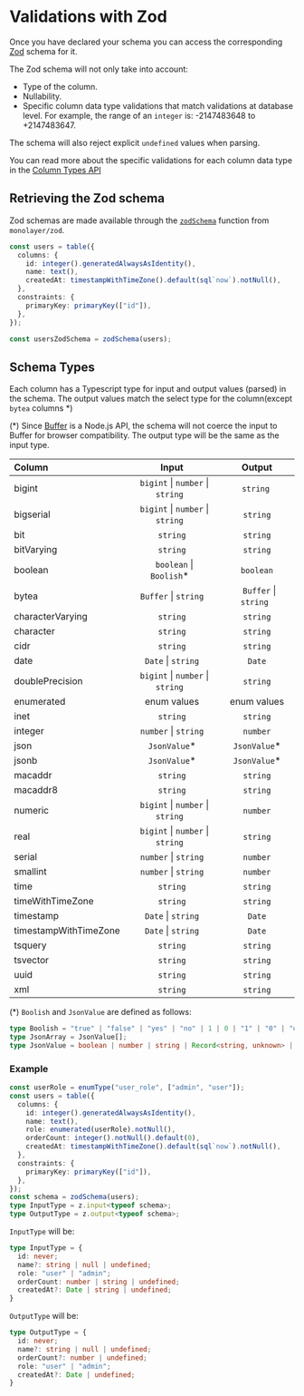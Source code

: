 # Validations with Zod

Once you have declared your schema you can access the corresponding [Zod](https://zod.dev) schema for it.

The Zod schema will not only take into account:
- Type of the column.
- Nullability.
- Specific column data type validations that match validations at database level. For example, the range of an `integer` is: -2147483648 to +2147483647.

The schema will also reject explicit `undefined` values when parsing.

You can read more about the specific validations for each column data type in the [Column Types API](./../reference/api/pg/index.md#column-types)

## Retrieving the Zod schema


Zod schemas are made available through the [`zodSchema`](./../reference/api/zod/functions/zodSchema.md) function from `monolayer/zod`.

```ts
const users = table({
  columns: {
    id: integer().generatedAlwaysAsIdentity(),
    name: text(),
    createdAt: timestampWithTimeZone().default(sql`now`).notNull(),
  },
  constraints: {
    primaryKey: primaryKey(["id"]),
  },
});

const usersZodSchema = zodSchema(users);
```

## Schema Types

Each column has a Typescript type for input and output values (parsed) in the schema.
The output values match the select type for the column(except `bytea` columns *)

(*) Since [Buffer](https://nodejs.org/api/buffer.html) is a Node.js API, the schema will not coerce the input to Buffer for browser compatibility.
The output type will be the same as the input type.

| Column                | Input                                                           | Output|
| :---                  | :----:                                                          | :----:|
| bigint                | &#160;&#160;`bigint` &#124; `number` &#124; `string`&#160;&#160;| &#160;&#160;`string` &#160;&#160;|
| bigserial             | &#160;&#160;`bigint` &#124; `number` &#124; `string`&#160;&#160;| &#160;&#160;`string`&#160;&#160;|
| bit                   | &#160;&#160;`string`&#160;&#160;                                | &#160;&#160;`string`&#160;&#160;|
| bitVarying            | &#160;&#160;`string`&#160;&#160;                                | &#160;&#160;`string`&#160;&#160;|
| boolean               | &#160;&#160;`boolean` &#124; `Boolish`*&#160;&#160;             | &#160;&#160;`boolean`&#160;&#160;|
| bytea                 | &#160;&#160;`Buffer` &#124; `string`&#160;&#160;                | &#160;&#160;`Buffer` &#124; `string`&#160;&#160;|
| characterVarying      | &#160;&#160;`string`&#160;&#160;                                | &#160;&#160;`string`&#160;&#160;|
| character             | &#160;&#160;`string`&#160;&#160;                                | &#160;&#160;`string`&#160;&#160;|
| cidr                  | &#160;&#160;`string`&#160;&#160;                                | &#160;&#160;`string`&#160;&#160;|
| date                  | &#160;&#160;`Date` &#124; `string`&#160;&#160;                  | &#160;&#160;`Date`&#160;&#160;|
| doublePrecision       | &#160;&#160;`bigint` &#124; `number` &#124; `string`&#160;&#160;| &#160;&#160;`string`&#160;&#160;|
| enumerated            | &#160;&#160;enum values&#160;&#160;                             | &#160;&#160;enum values&#160;&#160;|
| inet                  | &#160;&#160;`string`&#160;&#160;                                | &#160;&#160;`string`&#160;&#160;|
| integer               | &#160;&#160;`number` &#124; `string`&#160;&#160;                | &#160;&#160;`number`&#160;&#160;|
| json                  | &#160;&#160;`JsonValue`*&#160;&#160;                            | &#160;&#160;`JsonValue`*&#160;&#160;|
| jsonb                 | &#160;&#160;`JsonValue`*&#160;&#160;                            | &#160;&#160;`JsonValue`*&#160;&#160;|
| macaddr               | &#160;&#160;`string`&#160;&#160;                                | &#160;&#160;`string`&#160;&#160;|
| macaddr8              | &#160;&#160;`string`&#160;&#160;                                | &#160;&#160;`string`&#160;&#160;|
| numeric               | &#160;&#160;`bigint` &#124; `number` &#124; `string`&#160;&#160;| &#160;&#160;`number`&#160;&#160;|
| real                  | &#160;&#160;`bigint` &#124; `number` &#124; `string`&#160;&#160;| &#160;&#160;`string`&#160;&#160;|
| serial                | &#160;&#160;`number` &#124; `string`&#160;&#160;                | &#160;&#160;`number`&#160;&#160;|
| smallint              | &#160;&#160;`number` &#124; `string`&#160;&#160;                | &#160;&#160;`number`&#160;&#160;|
| time                  | &#160;&#160;`string`&#160;&#160;                                | &#160;&#160;`string`&#160;&#160;|
| timeWithTimeZone      | &#160;&#160;`string`&#160;&#160;                                | &#160;&#160;`string`&#160;&#160;|
| timestamp             | &#160;&#160;`Date` &#124; `string`&#160;&#160;                  | &#160;&#160;`Date`&#160;&#160;|
| timestampWithTimeZone | &#160;&#160;`Date` &#124; `string`&#160;&#160;                  | &#160;&#160;`Date`&#160;&#160;|
| tsquery               | &#160;&#160;`string`&#160;&#160;                                | &#160;&#160;`string`&#160;&#160;|
| tsvector              | &#160;&#160;`string`&#160;&#160;                                | &#160;&#160;`string`&#160;&#160;|
| uuid                  | &#160;&#160;`string`&#160;&#160;                                | &#160;&#160;`string`&#160;&#160;|
| xml                   | &#160;&#160;`string`&#160;&#160;                                | &#160;&#160;`string`&#160;&#160;|

(*) `Boolish` and `JsonValue` are defined as follows:
```ts
type Boolish = "true" | "false" | "yes" | "no" | 1 | 0 | "1" | "0" | "on" | "off";
type JsonArray = JsonValue[];
type JsonValue = boolean | number | string | Record<string, unknown> | JsonArray;
```

### Example

```ts
const userRole = enumType("user_role", ["admin", "user"]);
const users = table({
  columns: {
    id: integer().generatedAlwaysAsIdentity(),
    name: text(),
    role: enumerated(userRole).notNull(),
    orderCount: integer().notNull().default(0),
    createdAt: timestampWithTimeZone().default(sql`now`).notNull(),
  },
  constraints: {
    primaryKey: primaryKey(["id"]),
  },
});
const schema = zodSchema(users);
type InputType = z.input<typeof schema>;
type OutputType = z.output<typeof schema>;
```

`InputType` will be:

```ts
type InputType = {
  id: never;
  name?: string | null | undefined;
  role: "user" | "admin";
  orderCount: number | string | undefined;
  createdAt?: Date | string | undefined;
}
```

`OutputType` will be:

```ts
type OutputType = {
  id: never;
  name?: string | null | undefined;
  orderCount?: number | undefined;
  role: "user" | "admin";
  createdAt?: Date | undefined;
}
```

